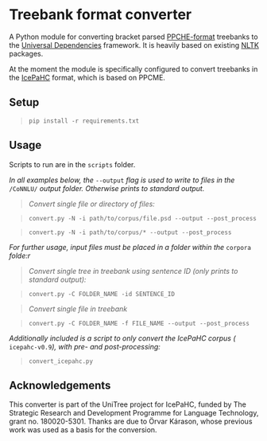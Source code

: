 # Treebank format converter

A Python module for converting bracket parsed [PPCHE-format](https://www.ling.upenn.edu/hist-corpora/) treebanks to the [Universal Dependencies](https://universaldependencies.org/) framework. It is heavily based on existing [NLTK](https://www.nltk.org/) packages.

At the moment the module is specifically configured to convert treebanks in the [IcePaHC](https://linguist.is/icelandic_treebank/Icelandic_Parsed_Historical_Corpus_(IcePaHC)) format, which is based on PPCME.

## Setup

> `pip install -r requirements.txt`

## Usage

Scripts to run are in the `scripts` folder.

_In all examples below, the_ `--output` _flag is used to write to files in the_ `/CoNNLU/` _output folder. Otherwise prints to standard output._

> *Convert single file or directory of files:*

> `convert.py -N -i path/to/corpus/file.psd --output --post_process`

> `convert.py -N -i path/to/corpus/* --output --post_process`

_For further usage, input files must be placed in a folder within the_ `corpora` _folde:r_

> *Convert single tree in treebank using sentence ID (only prints to standard output):*

> `convert.py -C FOLDER_NAME -id SENTENCE_ID`

> *Convert single file in treebank*

> `convert.py -C FOLDER_NAME -f FILE_NAME --output --post_process`

_Additionally included is a script to only convert the IcePaHC corpus (_ `icepahc-v0.9`_), with pre- and post-processing:_

> `convert_icepahc.py`


## Acknowledgements
This converter is part of the UniTree project for IcePaHC, funded by The Strategic Research and Development Programme for Language Technology, grant no. 180020-5301. Thanks are due to Örvar Kárason, whose previous work was used as a basis for the conversion.
